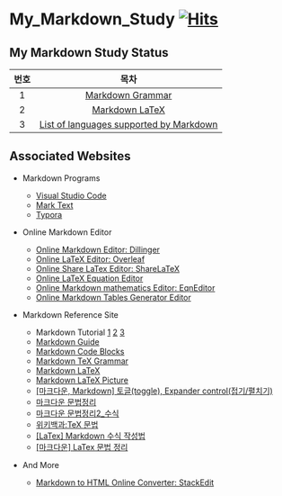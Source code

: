 # My_Markdown_Study [![Hits](https://hits.seeyoufarm.com/api/count/incr/badge.svg?url=https%3A%2F%2Fgithub.com%2FHRPzz%2FMy_Markdown_Study&count_bg=%2379C83D&title_bg=%23555555&icon=&icon_color=%23E7E7E7&title=hits&edge_flat=false)](https://hits.seeyoufarm.com)

## My Markdown Study Status

|번호|목차|
|:---:|:---:|
|1|[Markdown Grammar](Markdown_Grammar.md)|
|2|[Markdown LaTeX](Markdown_LaTeX.md)|
|3|[List of languages supported by Markdown](Markdown_Code_Blocks.md)|

## Associated Websites

- Markdown Programs
  - [Visual Studio Code](https://code.visualstudio.com/)
  - [Mark Text](https://marktext.app/)
  - [Typora](https://typora.io/)

- Online Markdown Editor
  - [Online Markdown Editor: Dillinger](https://dillinger.io/)
  - [Online LaTeX Editor: Overleaf](https://www.overleaf.com/)
  - [Online Share LaTex Editor: ShareLaTeX](https://www.sharelatex.com/)
  - [Online LaTeX Equation Editor](https://latex.codecogs.com/eqneditor/editor.php)
  - [Online Markdown mathematics Editor: EqnEditor](https://editor.codecogs.com/)
  - [Online Markdown Tables Generator Editor](https://www.tablesgenerator.com/markdown_tables)

- Markdown Reference Site
  - Markdown Tutorial [1](https://www.w3schools.io/file/markdown-introduction/) [2](https://www.markdowntutorial.com/) [3](https://riptutorial.com/markdown)
  - [Markdown Guide](https://www.markdownguide.org/basic-syntax/)
  - [Markdown Code Blocks](https://rdmd.readme.io/docs/code-blocks)
  - [Markdown TeX Grammar](https://en.wikipedia.org/wiki/Help:Displaying_a_formula#Formatting_using_TeX)
  - [Markdown LaTeX](https://en.wikibooks.org/wiki/LaTeX/Mathematics)
  - [Markdown LaTeX Picture](https://en.wikibooks.org/wiki/LaTeX/Picture)
  - [[마크다운, Markdown] 토글(toggle), Expander control(접기/펼치기)](https://computer-science-student.tistory.com/388)
  - [마크다운 문법정리](https://huni0318.github.io/blog/blog-etc/2020-12-21-markdown-tutorial/)
  - [마크다운 문법정리2_수식](https://huni0318.github.io/blog/blog-etc/2020-12-21-markdown-tutorial2/)
  - [위키백과:TeX 문법](https://ko.wikipedia.org/wiki/%EC%9C%84%ED%82%A4%EB%B0%B1%EA%B3%BC:TeX_%EB%AC%B8%EB%B2%95)
  - [[LaTex] Markdown 수식 작성법](https://velog.io/@d2h10s/LaTex-Markdown-%EC%88%98%EC%8B%9D-%EC%9E%91%EC%84%B1%EB%B2%95)
  - [[마크다운] LaTex 문법 정리](https://cheris8.github.io/etc/MD-LaTex/)

- And More
  - [Markdown to HTML Online Converter: StackEdit](https://stackedit.io/)
